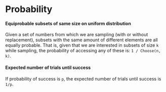 # Probability

#### Equiprobable subsets of same size on uniform distribution
Given a set of numbers from which we are sampling (with or without replacement), subsets with the same amount of different elements are all equally probable.
That is, given that we are interested in subsets of size `k` while sampling, the probability of accessing any of these is: `1 / Choose(n, k)`.

#### Expected number of trials until success
If probability of success is `p`, the expected number of trials until success is `1/p`.

